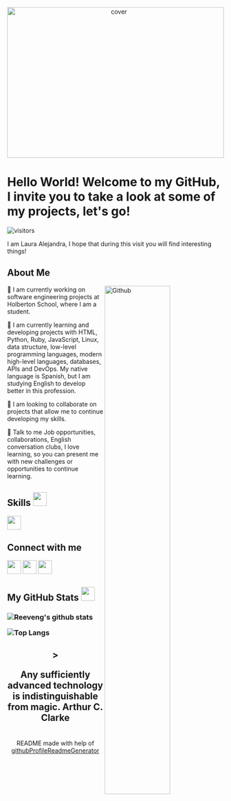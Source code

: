 <div align="center">
<img width="100%" height = "350px" src="https://cdn.pixabay.com/photo/2021/11/04/06/24/ai-6767497_960_720.jpg" alt="cover" />
</div>

<h1> Hello World! Welcome to my GitHub, I invite you to take a look at some of my projects, let's go! </h1>
<p align='center'>

![visitors](https://visitor-badge.glitch.me/badge?page_id=LauraAlejandra2021.LauraAlejandra2021)

</p>
<div size='20px'> I am Laura Alejandra, I hope that during this visit you will find interesting things! 
</div>

<h2> About Me </h2>

<img width="55%" align="right" alt="Github" src="https://notemascomic.files.wordpress.com/2017/09/fondo-tecnologia-gif-8.gif" />


🔭 I am currently working on software engineering projects at Holberton School, where I am a student.

🌱 I am currently learning and developing projects with HTML, Python, Ruby, JavaScript, Linux, data structure, low-level programming languages, modern high-level languages, databases, APIs and DevOps.
My native language is Spanish, but I am studying English to develop better in this profession.

👯 I am looking to collaborate on projects that allow me to continue developing my skills.

💬 Talk to me Job opportunities, collaborations, English conversation clubs, I love learning, so you can present me with new challenges or opportunities to continue learning.

<h2> Skills <img src = "https://media2.giphy.com/media/QssGEmpkyEOhBCb7e1/giphy.gif?cid=ecf05e47a0n3gi1bfqntqmob8g9aid1oyj2wr3ds3mg700bl&rid=giphy.gif" width = 32px> </h2>
<a href= https://github.com/LauraAlejandra2021?tab=repositories&q=&type=&language=python&sort= > <img width ='32px' src ='https://raw.githubusercontent.com/rahulbanerjee26/githubAboutMeGenerator/main/icons/python.svg'> </a>


<h2> Connect with me </h2>

<a href = 'https://www.linkedin.com/in/Laura Alejandra Cadavid Aguilar'> <img width = '32px' align= 'center' src="https://raw.githubusercontent.com/rahulbanerjee26/githubAboutMeGenerator/main/icons/linked-in-alt.svg"/></a> 
<a href = 'https://www.twitter.com/CanelitaCadavid'> <img width = '32px' align= 'center' src="https://raw.githubusercontent.com/rahulbanerjee26/githubAboutMeGenerator/main/icons/twitter.svg"/></a> 
<a href = 'https://www.github.com/LauraAlejandra2021'> <img width = '32px' align= 'center' src="https://raw.githubusercontent.com/rahulbanerjee26/githubAboutMeGenerator/main/icons/github.svg"/></a> 



<h2> My GitHub Stats <img src='https://media1.giphy.com/media/du3J3cXyzhj75IOgvA/giphy.gif?cid=ecf05e47x2g034i9pzwtzzsd3xgg2w9nr94t4tflbbgo3008&rid=giphy.gif' width='32px'> </h2>

 <h3>
  
  ![Reeveng's github stats](https://github-readme-stats.vercel.app/api?username=lauraAlejandra2021&show_icons=true&theme=cobalt)

  ![Top Langs](https://github-readme-stats.vercel.app/api/top-langs/?username=LauraAlejandra2021&show_icons=true&theme=cobalt)
 </h3>
 
<h2 align="center">> 
 
 Any sufficiently advanced technology 
 is indistinguishable from magic.
 Arthur C. Clarke
</h2>




<br>
<footer align='center'>README made with help of <a href='https://github.com/rahulbanerjee26/githubProfileReadmeGenerator'>githubProfileReadmeGenerator</a> </footer>
